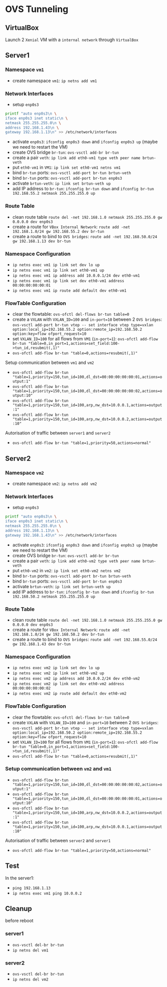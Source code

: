 # OVS Tunneling
## VirtualBox 
Launch 2 `Xenial` VM with a `internal network` through `VirtualBox`


## Server1
### Namespace `vm1`
- create namespace `vm1`: `ip netns add vm1`

### Network Interfaces
- setup `enp0s3`
```bash
printf "auto enp0s3\n \
iface enp0s3 inet static\n \
netmask 255.255.255.0\n \
address 192.168.1.43\n \
gateway 192.168.1.13\n" >> /etc/network/interfaces
```
- activate `enp0s3`: `ifconfig enp0s3 down` and `ifconfig enp0s3 up` (maybe we need to restart the VM)
- create OVS bridge `br-tun`: `ovs-vsctl add-br br-tun`
- create a pair `veth`: `ip link add eth0-vm1 type veth peer name brtun-veth`
- put `eth0-vm1` in `VM1`: `ip link set eth0-vm1 netns vm1`
- bind `br-tun` ports: `ovs-vsctl add-port br-tun brtun-veth`
- bind `br-tun` ports: `ovs-vsctl add-port br-tun enp0s3`
- activate `brtun-veth`: `ip link set brtun-veth up`
- add IP address to `br-tun`: `ifconfig br-tun down` and `ifconfig br-tun 192.168.55.2 netmask 255.255.255.0 up`

### Route Table
- clean route table `route del -net 192.168.1.0 netmask 255.255.255.0 gw 0.0.0.0 dev enp0s3`
- create a route for `VBox Internal Network`: `route add -net 192.168.1.0/24 gw 192.168.55.2 dev br-tun`
- create a route to bind to `OVS bridges`: `route add -net 192.168.50.0/24 gw 192.168.1.13 dev br-tun`

### Namespace Configuration
- `ip netns exec vm1 ip link set dev lo up`
- `ip netns exec vm1 ip link set eth0-vm1 up`
- `ip netns exec vm1 ip address add 10.0.0.1/24 dev eth0-vm1`
- `ip netns exec vm1 ip link set dev eth0-vm1 address 00:00:00:00:00:01`
- `ip netns exec vm1 ip route add default dev eth0-vm1`

### FlowTable Configuration
- clear the flowtable: `ovs-ofctl del-flows br-tun table=0`
- create a `VXLAN` with `VXLAN_ID=100` and `in-port=10` between 2 `OVS bridges`: `ovs-vsctl add-port br-tun vtep -- set interface vtep type=vxlan option:local_ip=192.168.55.2 option:remote_ip=192.168.50.2 option:key=flow ofport_request=10`
- set `VXLAN_ID=100` for all flows from `VM1` (`in-port=1`): `ovs-ofctl add-flow br-tun "table=0,in_port=1,actions=set_field:100->tun_id,resubmit(,1)"`
- `ovs-ofctl add-flow br-tun "table=0,actions=resubmit(,1)"`

Setup communication between `vm1` and `vm2`
- `ovs-ofctl add-flow br-tun "table=1,priority=150,tun_id=100,dl_dst=00:00:00:00:00:01,actions=output:1"`
- `ovs-ofctl add-flow br-tun "table=1,priority=150,tun_id=100,dl_dst=00:00:00:00:00:02,actions=output:10"`
- `ovs-ofctl add-flow br-tun "table=1,priority=150,tun_id=100,arp,nw_dst=10.0.0.1,actions=output:1"`
- `ovs-ofctl add-flow br-tun "table=1,priority=150,tun_id=100,arp,nw_dst=10.0.0.2,actions=output:10"`

Autorisation of traffic between `server1` and `server2`
- `ovs-ofctl add-flow br-tun "table=1,priority=50,actions=normal"`

## Server2
### Namespace `vm2`
- create namespace `vm2`: `ip netns add vm2`

### Network Interfaces
- setup `enp0s3`
```bash
printf "auto enp0s3\n \
iface enp0s3 inet static\n \
netmask 255.255.255.0\n \
address 192.168.1.13\n \
gateway 192.168.1.43\n" >> /etc/network/interfaces
```
- activate `enp0s3`: `ifconfig enp0s3 down` and `ifconfig enp0s3 up` (maybe we need to restart the VM)
- create OVS bridge `br-tun`: `ovs-vsctl add-br br-tun`
- create a pair `veth`: `ip link add eth0-vm2 type veth peer name brtun-veth`
- put `eth0-vm2` in `vm2`: `ip link set eth0-vm2 netns vm2`
- bind `br-tun` ports: `ovs-vsctl add-port br-tun brtun-veth`
- bind `br-tun` ports: `ovs-vsctl add-port br-tun enp0s3`
- activate `brtun-veth`: `ip link set brtun-veth up`
- add IP address to `br-tun`: `ifconfig br-tun down` and `ifconfig br-tun 192.168.50.2 netmask 255.255.255.0 up`

### Route Table
- clean route table `route del -net 192.168.1.0 netmask 255.255.255.0 gw 0.0.0.0 dev enp0s3`
- create a route for `VBox Internal Network`: `route add -net 192.168.1.0/24 gw 192.168.50.2 dev br-tun`
- create a route to bind to `OVS bridges`: `route add -net 192.168.55.0/24 gw 192.168.1.43 dev br-tun`

### Namespace Configuration
- `ip netns exec vm2 ip link set dev lo up`
- `ip netns exec vm2 ip link set eth0-vm2 up`
- `ip netns exec vm2 ip address add 10.0.0.2/24 dev eth0-vm2`
- `ip netns exec vm2 ip link set dev eth0-vm2 address 00:00:00:00:00:02`
- `ip netns exec vm2 ip route add default dev eth0-vm2`

### FlowTable Configuration
- clear the flowtable: `ovs-ofctl del-flows br-tun table=0`
- create `VXLAN` with `VXLAN_ID=100` and `in-port=10` between 2 `OVS bridges`: `ovs-vsctl add-port br-tun vtep -- set interface vtep type=vxlan option:local_ip=192.168.50.2 option:remote_ip=192.168.55.2 option:key=flow ofport_request=10`
- set `VXLAN_ID=100` for all flows from `VM1` (`in-port=1`): `ovs-ofctl add-flow br-tun "table=0,in_port=1,actions=set_field:100->tun_id,resubmit(,1)"`
- `ovs-ofctl add-flow br-tun "table=0,actions=resubmit(,1)"`

### Setup communication between `vm2` and `vm1`
- `ovs-ofctl add-flow br-tun "table=1,priority=150,tun_id=100,dl_dst=00:00:00:00:00:02,actions=output:1"`
- `ovs-ofctl add-flow br-tun "table=1,priority=150,tun_id=100,dl_dst=00:00:00:00:00:01,actions=output:10"`
- `ovs-ofctl add-flow br-tun "table=1,priority=150,tun_id=100,arp,nw_dst=10.0.0.2,actions=output:1"`
- `ovs-ofctl add-flow br-tun "table=1,priority=150,tun_id=100,arp,nw_dst=10.0.0.1,actions=output:10"`

Autorisation of traffic between `server2` and `server1`
- `ovs-ofctl add-flow br-tun "table=1,priority=50,actions=normal"`

## Test
In the server1:
- `ping 192.168.1.13`
- `ip netns exec vm1 ping 10.0.0.2`

## Cleanup 
before reboot
### server1
- `ovs-vsctl del-br br-tun` 
- `ip netns del vm1`

### server2
- `ovs-vsctl del-br br-tun` 
- `ip netns del vm2`
